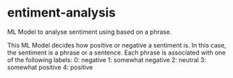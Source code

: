 # entiment-analysis
ML Model to analyse sentiment using based on a phrase.


This ML Model decides how positive or negative a sentiment is. In this case, the sentiment is a phrase or a sentence. Each phrase is associated with one of the following labels:
0: negative
1: somewhat negative
2: neutral
3: somewhat positive
4: positive
